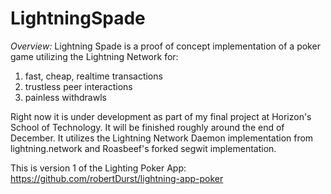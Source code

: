 # LightningSpade

*Overview:* Lightning Spade is a proof of concept implementation of a poker game utilizing the Lightning Network for:

1. fast, cheap, realtime transactions
2. trustless peer interactions
3. painless withdrawls

Right now it is under development as part of my final project at Horizon's School of Technology. It will be finished roughly around the end of December. It utilizes the Lightning Network Daemon implementation from lightning.network and Roasbeef's forked segwit implementation. <br>

This is version 1 of the Lighting Poker App: https://github.com/robertDurst/lightning-app-poker

